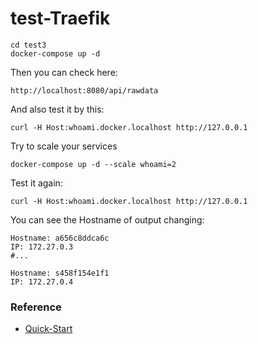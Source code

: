 # test-Traefik

```
cd test3
docker-compose up -d
```

Then you can check here:

```
http://localhost:8080/api/rawdata
```

And also test it by this:

```
curl -H Host:whoami.docker.localhost http://127.0.0.1
```

Try to scale your services

```
docker-compose up -d --scale whoami=2
```

Test it again:

```
curl -H Host:whoami.docker.localhost http://127.0.0.1
```

You can see the Hostname of output changing:

```
Hostname: a656c8ddca6c
IP: 172.27.0.3
#...

Hostname: s458f154e1f1
IP: 172.27.0.4
```

 ### Reference

- [Quick-Start](https://doc.traefik.io/traefik/getting-started/quick-start/)